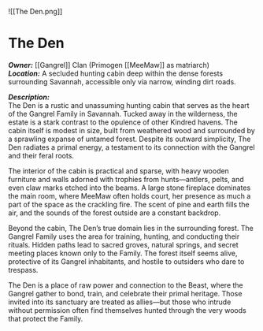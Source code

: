 ![[The Den.png]]
# The Den  
***Owner:*** [[Gangrel]] Clan (Primogen [[MeeMaw]] as matriarch)  
***Location:*** A secluded hunting cabin deep within the dense forests surrounding Savannah, accessible only via narrow, winding dirt roads.  

***Description:***  
The Den is a rustic and unassuming hunting cabin that serves as the heart of the Gangrel Family in Savannah. Tucked away in the wilderness, the estate is a stark contrast to the opulence of other Kindred havens. The cabin itself is modest in size, built from weathered wood and surrounded by a sprawling expanse of untamed forest. Despite its outward simplicity, The Den radiates a primal energy, a testament to its connection with the Gangrel and their feral roots.  

The interior of the cabin is practical and sparse, with heavy wooden furniture and walls adorned with trophies from hunts—antlers, pelts, and even claw marks etched into the beams. A large stone fireplace dominates the main room, where MeeMaw often holds court, her presence as much a part of the space as the crackling fire. The scent of pine and earth fills the air, and the sounds of the forest outside are a constant backdrop.  

Beyond the cabin, The Den’s true domain lies in the surrounding forest. The Gangrel Family uses the area for training, hunting, and conducting their rituals. Hidden paths lead to sacred groves, natural springs, and secret meeting places known only to the Family. The forest itself seems alive, protective of its Gangrel inhabitants, and hostile to outsiders who dare to trespass.  

The Den is a place of raw power and connection to the Beast, where the Gangrel gather to bond, train, and celebrate their primal heritage. Those invited into its sanctuary are treated as allies—but those who intrude without permission often find themselves hunted through the very woods that protect the Family.